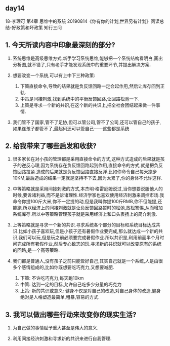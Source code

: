 ## day14

18-李理可
第4章 思维中的系统 
20190814《你有你的计划,世界另有计划》阅读总结-好政策和坏政策
知行三问

## 1. 今天所读内容中印象最深刻的部分?

1. 系统思维是高级思维方式,新手学习系统思维,能够把一个系统结构看明白,画出分析图,就不错了,只有老手才能发现系统中的重要环节,并提出解决方案.

2. 想要改变一个系统,可以有上中下三种政策:
	1. 下策直接命令,导致的结果就是负反馈回路一定会起作用,然后让库存回到正轨.
	2. 中策是间接刺激,找到系统中的平衡反馈回路,让回路松弛一下.
	3. 上策是寻求一个新的共识,在这个新的共识上,把全社会团结起来做一件事情.

3. 我们管不了国家,管不了足协,但可以管公司,管不了公司,还可以管自己的孩子,如果连孩子都管不了,最起码还可以管自己——这些都是系统

## 2. 给我带来了哪些启发和收获?

1. 很多家长在对小孩的管理都是采用直接命令的方式,这种方式造成的后果就是孩子的逆反心理,因为系统存在负反馈回路起到作用,直接命令的方式,就是把负反馈回路拉紧.造成的后果就是负反馈回路直接反弹.比如你命令自己每天跑步10KM,最后造成的结果一定就是坚持不下去,因为太累了,你的身体不允许这样.

2. 中等策略就是采用间接刺激的方式,本杰明·格雷厄姆说过,当你想要说服他人的时候,要诉诸利益,而不是诉诸理性.经济学家也喜欢使用经济刺激来调控市场.我命令你提100斤大米,你不一定提的动,但是我叫你提100斤RMB,你不但能提,还能跑.所以经济上的间接刺激就是让负反馈回路暂时的松弛,放松警惕,从而增加系统库存.所以中等策略管理孩子就是采用经济上和口头表扬上的简介刺激.

3. 上等策略就是寻求一个新的共识.寻求系统各个部分的目标和系统目标达成共识.比如小孩子喜欢玩,但是小孩子还有暑假作业要完成,那么就达成一个新的共识,我们可以玩,但是玩之前必须要完成暑假作业.所以共识是,利用前面半个月时间完成所有暑假作业,然后专心致志的玩.寻求新的共识就可以改变原有的系统的回路,是一个高等策略.

4. 我们都是普通人,没有孩子之前只能管好自己,其实自己就是一个系统,人是由很多个感情组成的,比如你既想要吃巧克力,又想要减肥.
	1. 下策: 不许吃巧克力,每天跑10km
	2. 中策: 达到一定的目标,允许自己吃多少分量的巧克力
	3. 上策: 新的共识或意义: 健身不仅是对自己的改造,对自己身体的改造,健身绝对是人格塑造最简单,粗暴,容易的方式.

## 3. 我可以做出哪些行动来改变你的现实生活?

1. 为自己做的事情赋予重大甚至是伟大的意义.

2. 利用间接经济刺激和寻求新的共识来进行自我管理.